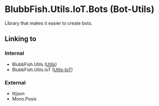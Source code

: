 # BlubbFish.Utils.IoT.Bots (Bot-Utils)
Library that makes it easier to create bots. 

## Linking to
### Internal
* BlubbFish.Utils ([Utils](http://git.blubbfish.net/vs_utils/Utils))
* BlubbFish.Utils.IoT ([Utils-IoT](http://git.blubbfish.net/vs_utils/Utils-IoT))
### External
* litjson
* Mono.Posix